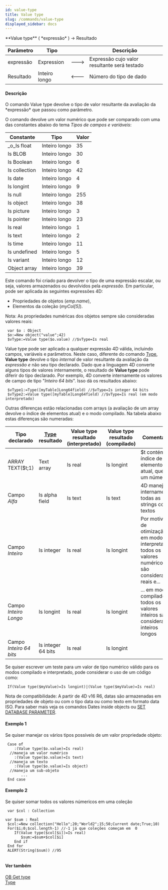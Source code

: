 ```yaml
---
id: value-type
title: Value type
slug: /commands/value-type
displayed_sidebar: docs
---
```


<!--REF #_command_.Value type.Syntax-->**Value type** ( *expressão* ) -> Resultado<!-- END REF-->
<!--REF #_command_.Value type.Params-->
| Parâmetro | Tipo |  | Descrição |
| --- | --- | --- | --- |
| expressão | Expression | &#x1F852; | Expressão cujo valor resultante será testado |
| Resultado | Inteiro longo | &#x1F850; | Número do tipo de dado |

<!-- END REF-->

#### Descrição 

<!--REF #_command_.Value type.Summary-->O comando Value type devolve o tipo de valor resultante da avaliação da *expressão* que passou como parâmetro.<!-- END REF--> 

O comando devolve um valor numérico que pode ser comparado com uma das constantes abaixo do tema *Tipos de campos e variáveis*: 

| Constante     | Tipo          | Valor |
| ------------- | ------------- | ----- |
| \_o\_Is float | Inteiro longo | 35    |
| Is BLOB       | Inteiro longo | 30    |
| Is Boolean    | Inteiro longo | 6     |
| Is collection | Inteiro longo | 42    |
| Is date       | Inteiro longo | 4     |
| Is longint    | Inteiro longo | 9     |
| Is null       | Inteiro longo | 255   |
| Is object     | Inteiro longo | 38    |
| Is picture    | Inteiro longo | 3     |
| Is pointer    | Inteiro longo | 23    |
| Is real       | Inteiro longo | 1     |
| Is text       | Inteiro longo | 2     |
| Is time       | Inteiro longo | 11    |
| Is undefined  | Inteiro longo | 5     |
| Is variant    | Inteiro longo | 12    |
| Object array  | Inteiro longo | 39    |

Este comando foi criado para devolver o tipo de uma expressão escalar, ou seja, valores armazenados ou devolvidos pela *expressão*. Em particular, pode ser aplicada às seguintes expressões 4D:

* Propriedades de objetos (*emp.name*),
* Elementos da coleção (*myCol\[5\]*).

Nota: As propriedades numéricas dos objetos sempre são consideradas valores reais:

```4d
 var $o : Object
 $o:=New object("value";42)
 $vType:=Value type($o.value) //$vType=Is real
```

Value type pode ser aplicado a qualquer expressão 4D válida, incluindo campos, variáveis e parâmetros. Neste caso, diferente do comando [Type](type.md), **Value type** devolve o tipo *internal* de valor resultante da avaliação da *expressão e* não seu tipo declarado. Dado que a linguagem 4D converte alguns tipos de valores internamente, o resultado de **Value type** pode diferir do tipo declarado. Por exemplo, 4D converte internamente os valores de campo de tipo "*Inteiro 64 bits*". Isso dá os resultados abaixo:

```4d
 $vType1:=Type([myTable]Long64field) //$vType=Is integer 64 bits
 $vType2:=Value type([myTable]Long64field) //$vType=Is real (em modo interpretado)
```

Outras diferenças estão relacionadas com arrays (a avaliação de um array devolve o índice de elementos atual) e o modo compilado. Na tabela abaixo estas diferenças são numeradas:

| **Tipo declarado**      | [Type](type.md) **resultado** | **Value type resultado (interpretado)** | **Value type resultado (compilado)** | **Comentário**                                                                                         |
| ----------------------- | ----------------------------- | --------------------------------------- | ------------------------------------ | ------------------------------------------------------------------------------------------------------ |
| ARRAY TEXT($t;1)        | Text array                    | Is real                                 | Is longint                           | $t contém o índice de elemento atual, que é um número                                                  |
| Campo *Alfa*            | Is alpha field                | Is text                                 | Is text                              | 4D maneja internamente todas as strings como textos                                                    |
| Campo *Inteiro*         | Is integer                    | Is real                                 | Is longint                           | Por motivos de otimização, em modo interpretado todos os valores numéricos são considerados reais e... |
| Campo *Inteiro Longo*   | Is longint                    | Is real                                 | Is longint                           | ... em modo compilado, todos os valores inteiros são considerados inteiros longos                      |
| Campo *Inteiro 64 bits* | Is integer 64 bits            | Is real                                 | Is longint                           |                                                                                                        |

Se quiser escrever um teste para um valor de tipo numérico válido para os modos compilado e interpretado, pode considerar o uso de um código como:

```4d
 If(Value type($myValue)=Is longint)|(Value type($myValue)=Is real)
```

Nota de compatibilidade: A partir de 4D v16 R6, datas são armazenadas em propriedades de objeto ou com o tipo data ou como texto em formato data ISO. Para saber mais veja os comandos Dates inside objects ou [SET DATABASE PARAMETER](set-database-parameter.md).

#### Exemplo 1 

Se quiser manejar os vários tipos possíveis de um valor propriedade objeto:

```4d
 Case of
    :(Value type($o.value)=Is real)
  //maneja um valor numérico
    :(Value type($o.value)=Is text)
  //maneja um texto
    :(Value type($o.value)=Is object)
  //maneja um sub-objeto
       ...
 End case
```

#### Exemplo 2 

Se quiser somar todos os valores númericos em uma coleção

```4d
 var $col : Collection
 
var $sum : Real
 $col:=New collection("Hello";20;"World2";15;50;Current date;True;10)
 For($i;0;$col.length-1) //-1 já que coleções começam em  0
    If(Value type($col[$i])=Is real)
       $sum:=$sum+$col[$i]
    End if
 End for
 ALERT(String($sum)) //95


```

#### Ver também 

[OB Get type](ob-get-type.md)  
[Type](type.md)  